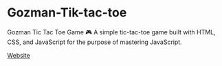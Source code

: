 # Gozman-Tik-tac-toe
Gozman Tic Tac Toe Game 🎮 A simple tic-tac-toe game built with HTML, CSS, and JavaScript for the purpose of mastering JavaScript.

[Website](https://https://https://40848593.tictactoe-f4z.pages.dev//)
